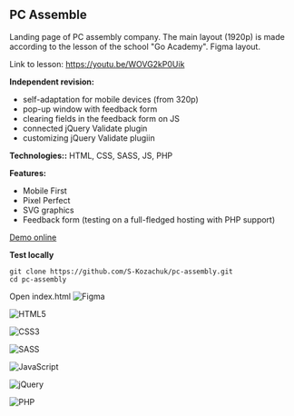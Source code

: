 ##  PC Assemble

Landing page of PC assembly company. The main layout (1920p) is made according to the lesson of the school "Go Academy". Figma layout. 

Link to lesson: https://youtu.be/WOVG2kP0Uik 

**Independent revision:**
- self-adaptation for mobile devices (from 320p)
- pop-up window with feedback form
- clearing fields in the feedback form on JS
- connected jQuery Validate plugin
- customizing jQuery Validate plugiin

**Technologies::**  HTML, CSS, SASS, JS, PHP

**Features:**
- Mobile First
- Pixel Perfect
- SVG graphics
- Feedback form (testing on a full-fledged hosting with PHP support)

[Demo online](https://s-kozachuk.github.io/pc-assembly)

**Test locally**

```
git clone https://github.com/S-Kozachuk/pc-assembly.git
cd pc-assembly
```

Open index.html
![Figma](https://img.shields.io/badge/figma-%23F24E1E.svg?style=for-the-badge&logo=figma&logoColor=white)

![HTML5](https://img.shields.io/badge/html5-%23E34F26.svg?style=for-the-badge&logo=html5&logoColor=white)

![CSS3](https://img.shields.io/badge/css3-%231572B6.svg?style=for-the-badge&logo=css3&logoColor=white)

![SASS](https://img.shields.io/badge/SASS-hotpink.svg?style=for-the-badge&logo=SASS&logoColor=white) 

![JavaScript](https://img.shields.io/badge/javascript-%23323330.svg?style=for-the-badge&logo=javascript&logoColor=%23F7DF1E)

![jQuery](https://img.shields.io/badge/jquery-%230769AD.svg?style=for-the-badge&logo=jquery&logoColor=white)

![PHP](https://img.shields.io/badge/php-%23777BB4.svg?style=for-the-badge&logo=php&logoColor=white)
